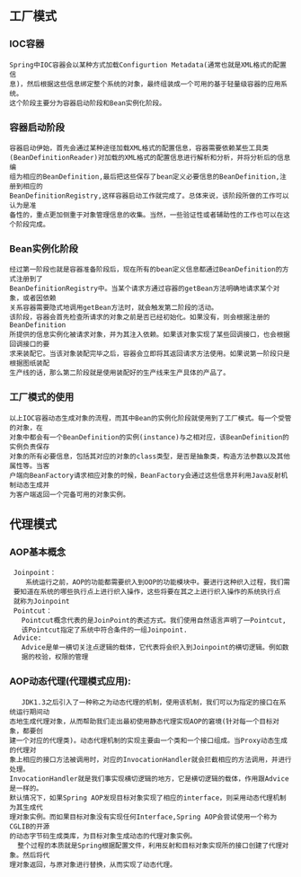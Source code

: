 ## 工厂模式
### IOC容器
    Spring中IOC容器会以某种方式加载Configurtion Metadata(通常也就是XML格式的配置信
    息)，然后根据这些信息绑定整个系统的对象，最终组装成一个可用的基于轻量级容器的应用系统。
    这个阶段主要分为容器启动阶段和Bean实例化阶段。
### 容器启动阶段

    容器启动伊始，首先会通过某种途径加载XML格式的配置信息，容器需要依赖某些工具类
    (BeanDefinitionReader)对加载的XML格式的配置信息进行解析和分析，并将分析后的信息编
    组为相应的BeanDefinition,最后把这些保存了bean定义必要信息的BeanDefinition,注册到相应的
    BeanDefinitionRegistry,这样容器启动工作就完成了。总体来说，该阶段所做的工作可以认为是准
    备性的，重点更加侧重于对象管理信息的收集。当然，一些验证性或者辅助性的工作也可以在这个阶段完成。

### Bean实例化阶段
    经过第一阶段也就是容器准备阶段后，现在所有的bean定义信息都通过BeanDefinition的方式注册到了
    BeanDefinitionRegistry中。当某个请求方通过容器的getBean方法明确地请求某个对象，或者因依赖
    关系容器需要隐式地调用getBean方法时，就会触发第二阶段的活动。
    该阶段，容器会首先检查所请求的对象之前是否已经初始化。如果没有，则会根据注册的BeanDefinition
    所提供的信息实例化被请求对象，并为其注入依赖。如果该对象实现了某些回调接口，也会根据回调接口的要
    求来装配它。当该对象装配完毕之后，容器会立即将其返回请求方法使用。如果说第一阶段只是根据图纸装配
    生产线的话，那么第二阶段就是使用装配好的生产线来生产具体的产品了。
    
### 工厂模式的使用
    以上IOC容器动态生成对象的流程，而其中Bean的实例化阶段就使用到了工厂模式。每一个受管的对象，在
    对象中都会有一个BeanDefinition的实例(instance)与之相对应，该BeanDefinition的实例负责保存
    对象的所有必要信息，包括其对应的对象的class类型，是否是抽象类，构造方法参数以及其他属性等。当客
    户端向BeanFactory请求相应对象的时候，BeanFactory会通过这些信息并利用Java反射机制动态生成并
    为客户端返回一个完备可用的对象实例。

## 代理模式

### AOP基本概念
     Joinpoint：
        系统运行之前，AOP的功能都需要织入到OOP的功能模块中。要进行这种织入过程，我们需
     要知道在系统的哪些执行点上进行织入操作，这些将要在其之上进行织入操作的系统执行点
     就称为Joinpoint
     Pointcut：
       Pointcut概念代表的是JoinPoint的表述方式。我们使用自然语言声明了一Pointcut,
       该Pointcut指定了系统中符合条件的一组Joinpoint.
     Advice:
       Advice是单一横切关注点逻辑的载体，它代表将会织入到Joinpoint的横切逻辑。例如数
       据的校验，权限的管理

### AOP动态代理(代理模式应用):
       JDK1.3之后引入了一种称之为动态代理的机制，使用该机制，我们可以为指定的接口在系统运行期间动
    态地生成代理对象，从而帮助我们走出最初使用静态代理实现AOP的窘境(针对每一个目标对象，都要创
    建一个对应的代理类)。动态代理机制的实现主要由一个类和一个接口组成。当Proxy动态生成的代理对
    象上相应的接口方法被调用时，对应的InvocationHandler就会拦截相应的方法调用，并进行处理。
    InvocationHandler就是我们事实现横切逻辑的地方，它是横切逻辑的载体，作用跟Advice是一样的。
    默认情况下，如果Spring AOP发现目标对象实现了相应的interface，则采用动态代理机制为其生成代
    理对象实例。而如果目标对象没有实现任何Interface,Spring AOP会尝试使用一个称为CGLIB的开源
    的动态字节码生成类库，为目标对象生成动态的代理对象实例。
      整个过程的本质就是Spring根据配置文件，利用反射和目标对象实现所的接口创建了代理对象。然后将代
    理对象返回，与原对象进行替换，从而实现了动态代理。
